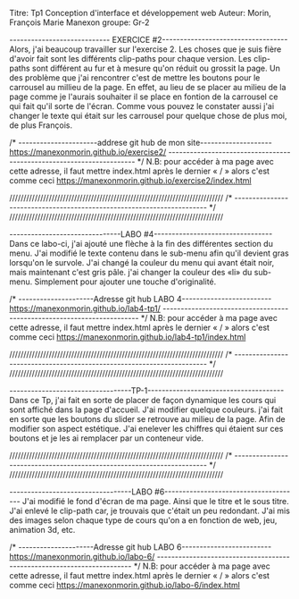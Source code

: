 Titre: Tp1 Conception d'interface et développement web
Auteur: Morin, François Marie Manexon
groupe: Gr-2


---------------------------- EXERCICE #2-----------------------------------
Alors, j'ai beaucoup travailler sur l'exercise 2. 
Les choses que je suis fière d'avoir fait sont les différents clip-paths pour chaque version. Les clip-paths sont différent au fur et à mesure qu'on réduit ou grossit la page.
Un des problème que j'ai rencontrer c'est de mettre les boutons pour le carrousel au millieu de la page. En effet, au lieu de se placer au milieu de la page comme je l'aurais souhaiter il se place en fontion de la carrousel ce qui fait qu'il sorte de l'écran.
Comme vous pouvez le constater aussi j'ai changer le texte qui était sur les carrousel pour quelque chose de plus moi, de plus François.

/* ----------------------addrese git hub de mon site--------------------
https://manexonmorin.github.io/exercise2/
--------------------------------------------------------------------- */
N.B: pour accéder à ma page avec cette adresse, il faut mettre index.html après le dernier « / » alors c'est comme ceci
https://manexonmorin.github.io/exercise2/index.html


////////////////////////////////////////////////////////////////////////////
/* ---------------------------------------------------------------------- */
////////////////////////////////////////////////////////////////////////////


-------------------------------LABO #4---------------------------------
Dans ce labo-ci, j'ai ajouté une flèche à la fin des différentes section du menu.
J'ai modifié le texte contenu dans le sub-menu afin qu'il devient gras lorsqu'on le survole.
J'ai changé la couleur du menu qui avant était noir, mais maintenant c'est gris pâle.
j'ai changer la couleur des «li» du sub-menu. Simplement pour ajouter une touche d'originalité.

/* ---------------------Adresse git hub LABO 4------------------------- 
https://manexonmorin.github.io/lab4-tp1/
----------------------------------------------------------------------- */
N.B: pour accéder à ma page avec cette adresse, il faut mettre index.html après le dernier « / » alors c'est comme ceci
https://manexonmorin.github.io/lab4-tp1/index.html


////////////////////////////////////////////////////////////////////////////
/* ---------------------------------------------------------------------- */
////////////////////////////////////////////////////////////////////////////


----------------------------------TP-1--------------------------------------
Dans ce Tp, j'ai fait en sorte de placer de façon dynamique les cours qui sont affiché dans la page d'accueil.
J'ai modifier quelque couleurs.
j'ai fait en sorte que les boutons du slider se retrouve au milieu de la page. Afin de modifier son aspect estétique.
J'ai enelever les chiffres qui étaient sur ces boutons et je les ai remplacer par un conteneur vide.

////////////////////////////////////////////////////////////////////////////
/* ---------------------------------------------------------------------- */
////////////////////////////////////////////////////////////////////////////

----------------------------------LABO #6--------------------------------------
J'ai modifié le fond d'écran de ma page. Ainsi que le titre et le sous titre.
J'ai enlevé le clip-path car, je trouvais que c'était un peu redondant.
J'ai mis des images selon chaque type de cours qu'on a en fonction de web, jeu, animation 3d, etc.

/* ---------------------Adresse git hub LABO 6------------------------- 
https://manexonmorin.github.io/labo-6/
----------------------------------------------------------------------- */
N.B: pour accéder à ma page avec cette adresse, il faut mettre index.html après le dernier « / » alors c'est comme ceci
https://manexonmorin.github.io/labo-6/index.html